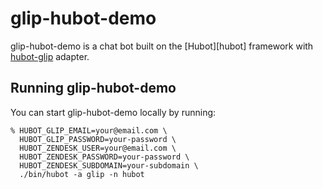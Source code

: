 # glip-hubot-demo

glip-hubot-demo is a chat bot built on the [Hubot][hubot] framework with [hubot-glip](https://github.com/tylerlong/hubot-glip) adapter.


## Running glip-hubot-demo

You can start glip-hubot-demo locally by running:

    % HUBOT_GLIP_EMAIL=your@email.com \
      HUBOT_GLIP_PASSWORD=your-password \
      HUBOT_ZENDESK_USER=your@email.com \
      HUBOT_ZENDESK_PASSWORD=your-password \
      HUBOT_ZENDESK_SUBDOMAIN=your-subdomain \
      ./bin/hubot -a glip -n hubot
